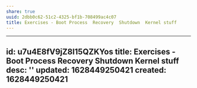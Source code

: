 ```yaml
---
share: true
uuid: 2dbb0c62-51c2-4325-bf1b-708499ac4c07
title: Exercises - Boot Process  Recovery  Shutdown  Kernel stuff
---
```

---
id: u7u4E8fV9jZ8I15QZKYos
title: Exercises - Boot Process  Recovery  Shutdown  Kernel stuff
desc: ''
updated: 1628449250421
created: 1628449250421
---
